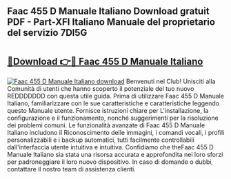 ## Faac 455 D Manuale Italiano Download gratuit PDF - Part-XFI Italiano Manuale del proprietario del servizio 7Dl5G

# <h2><a href="http://dfd76b.blite.top/?on=Faac+455+D+Manuale+Italiano">🔗Download 👉🔴 Faac 455 D Manuale Italiano</a></h2>

[![Faac 455 D Manuale Italiano download](https://i.imgur.com/lujVjoI.png)](http://dfd76b.blite.top/?on=Faac+455+D+Manuale+Italiano)
Benvenuti nel Club! Unisciti alla Comunità di utenti che hanno scoperto il potenziale del tuo nuovo REDDDDDDD con questa utile guida. Prima di utilizzare Faac 455 D Manuale Italiano, familiarizzare con le sue caratteristiche e caratteristiche leggendo questo Manuale utente. Fornisce istruzioni chiare per L'installazione, la configurazione e il funzionamento, nonché suggerimenti per la risoluzione dei problemi comuni. Le funzionalità avanzate di Faac 455 D Manuale Italiano includono il Riconoscimento delle immagini, i comandi vocali, i profili personalizzabili e i backup automatici, tutti facilmente controllabili dall'interfaccia utente intuitiva e intuitiva. Confidiamo che theFaac 455 D Manuale Italiano sia stata una risorsa accurata e approfondita nei loro sforzi per padroneggiare il loro nuovo dispositivo. In caso di domande o dubbi, contattare il nostro team di assistenza clienti.
